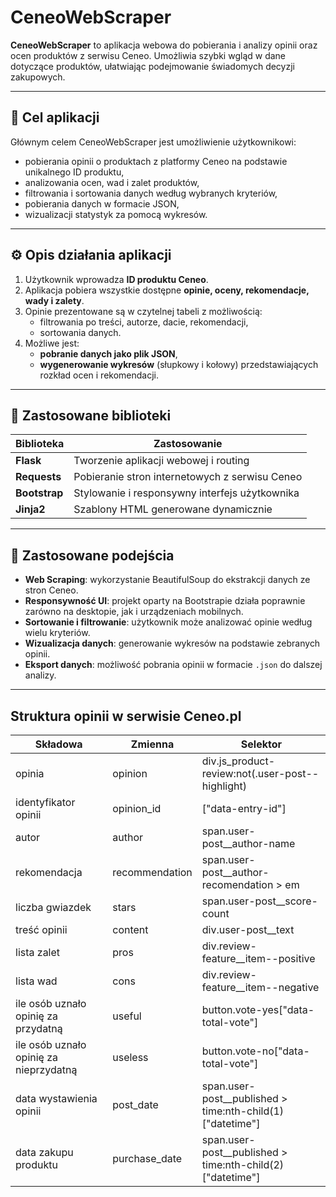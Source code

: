 # CeneoWebScraper

**CeneoWebScraper** to aplikacja webowa do pobierania i analizy opinii oraz ocen produktów z serwisu Ceneo. Umożliwia szybki wgląd w dane dotyczące produktów, ułatwiając podejmowanie świadomych decyzji zakupowych.

---

## 🎯 Cel aplikacji

Głównym celem CeneoWebScraper jest umożliwienie użytkownikowi:

- pobierania opinii o produktach z platformy Ceneo na podstawie unikalnego ID produktu,
- analizowania ocen, wad i zalet produktów,
- filtrowania i sortowania danych według wybranych kryteriów,
- pobierania danych w formacie JSON,
- wizualizacji statystyk za pomocą wykresów.

---

## ⚙️ Opis działania aplikacji

1. Użytkownik wprowadza **ID produktu Ceneo**.
2. Aplikacja pobiera wszystkie dostępne **opinie, oceny, rekomendacje, wady i zalety**.
3. Opinie prezentowane są w czytelnej tabeli z możliwością:
   - filtrowania po treści, autorze, dacie, rekomendacji,
   - sortowania danych.
4. Możliwe jest:
   - **pobranie danych jako plik JSON**,
   - **wygenerowanie wykresów** (słupkowy i kołowy) przedstawiających rozkład ocen i rekomendacji.

---

## 🧰 Zastosowane biblioteki

| Biblioteka     | Zastosowanie |
|----------------|--------------|
| **Flask**      | Tworzenie aplikacji webowej i routing |
| **Requests**   | Pobieranie stron internetowych z serwisu Ceneo |
| **Bootstrap**  | Stylowanie i responsywny interfejs użytkownika |
| **Jinja2**     | Szablony HTML generowane dynamicznie |

---

## 🧪 Zastosowane podejścia

- **Web Scraping**: wykorzystanie BeautifulSoup do ekstrakcji danych ze stron Ceneo.
- **Responsywność UI**: projekt oparty na Bootstrapie działa poprawnie zarówno na desktopie, jak i urządzeniach mobilnych.
- **Sortowanie i filtrowanie**: użytkownik może analizować opinie według wielu kryteriów.
- **Wizualizacja danych**: generowanie wykresów na podstawie zebranych opinii.
- **Eksport danych**: możliwość pobrania opinii w formacie `.json` do dalszej analizy.

---

## Struktura opinii w serwisie Ceneo.pl
|Składowa|Zmienna|Selektor|
|--------|-------|--------|
|opinia|opinion|div.js_product-review:not(.user-post--highlight)|
|identyfikator opinii|opinion_id|["data-entry-id"]|
|autor|author|span.user-post__author-name|
|rekomendacja|recommendation|span.user-post__author-recomendation > em|
|liczba gwiazdek|stars|span.user-post__score-count|
|treść opinii|content|div.user-post__text|
|lista zalet|pros|div.review-feature__item--positive|
|lista wad|cons|div.review-feature__item--negative|
|ile osób uznało opinię za przydatną|useful|button.vote-yes["data-total-vote"]|
|ile osób uznało opinię za nieprzydatną|useless|button.vote-no["data-total-vote"]|
|data wystawienia opinii|post_date|span.user-post__published > time:nth-child(1)["datetime"]|
|data zakupu produktu|purchase_date|span.user-post__published > time:nth-child(2)["datetime"]|